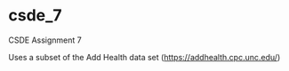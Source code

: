 # csde_7
CSDE Assignment 7

Uses a subset of the Add Health data set (https://addhealth.cpc.unc.edu/)
